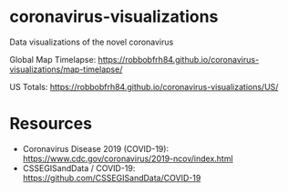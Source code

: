 # coronavirus-visualizations
Data visualizations of the novel coronavirus

Global Map Timelapse: https://robbobfrh84.github.io/coronavirus-visualizations/map-timelapse/

US Totals: https://robbobfrh84.github.io/coronavirus-visualizations/US/

# Resources 

- Coronavirus Disease 2019 (COVID-19): https://www.cdc.gov/coronavirus/2019-ncov/index.html
- CSSEGISandData / COVID-19: https://github.com/CSSEGISandData/COVID-19
